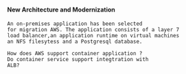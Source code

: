 #### New Architecture and Modernization

    An on-premises application has been selected
    for migration AWS. The application consists of a layer 7
    load balancer,an application runtime on virtual machines
    an NFS filesytess and a Postgresql database.

    How does AWS support container application ?
    Do container service support integtration with
    ALB?
